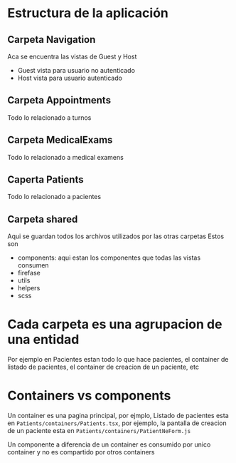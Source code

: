 # Estructura de la aplicación

## Carpeta Navigation

Aca se encuentra las vistas de Guest y Host

  * Guest vista para usuario no autenticado
  * Host vista para usuario autenticado


## Carpeta Appointments

Todo lo relacionado a turnos

## Carpeta MedicalExams

Todo lo relacionado a medical examens

## Caperta Patients

Todo lo relacionado a pacientes

## Carpeta shared

Aqui se guardan todos los archivos utilizados por las otras carpetas
Estos son
  * components: aqui estan los componentes que todas las vistas consumen
  * firefase
  * utils
  * helpers
  * scss

# Cada carpeta es una agrupacion de una entidad

Por ejemplo en Pacientes estan todo lo que hace pacientes, el container de listado de pacientes, el container de creacion de un paciente, etc

# Containers vs components

Un container es una pagina principal, por ejmplo, Listado de pacientes esta en `Patients/containers/Patients.tsx`, por ejemplo, la pantalla de creacion de un paciente esta en `Patients/containers/PatientNeForm.js`

Un componente a diferencia de un container es consumido por unico container y no es compartido por otros containers
